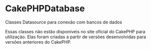 CakePHPDatabase
===============

Classes Datasource para conexão com bancos de dados

Essas classes não estão disponíveis no site oficial do CakePHP para utilização. Elas foram criadas a partir de versões desenvolvidas para versões anteriores do CakePHP.
